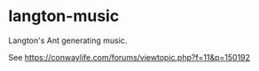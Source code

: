 # langton-music

Langton's Ant generating music.

See <https://conwaylife.com/forums/viewtopic.php?f=11&p=150192>
